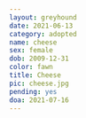 ```yaml
---
layout: greyhound
date: 2021-06-13
category: adopted
name: cheese
sex: female
dob: 2009-12-31
color: fawn
title: Cheese
pic: cheese.jpg
pending: yes
doa: 2021-07-16
---
```


